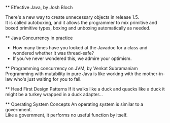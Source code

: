 ** Effective Java, by Josh Bloch

There's a new way to create unnecessary objects in release 1.5.  
It is called autoboxing, and it allows the programmer to mix primitive and boxed primitive
types, boxing and unboxing automatically as needed.

** Java Concurrency in practice
- How many times have you looked at the Javadoc for a class and wondered whether it was thread-safe?
- If you've never wondered this, we admire your optimism.

** Programming concurrency on JVM, by Venkat Subramaniam
Programming with mutability in pure Java is 
like working with the mother-in-law who's just waiting for you to fail.

** Head First Design Patterns
If it walks like a duck and quacks like a duck it might be a turkey wrapped in a duck adapter...

** Operating System Concepts
An operating system is similar to a government.  
Like a government, it performs no useful function by itself.



